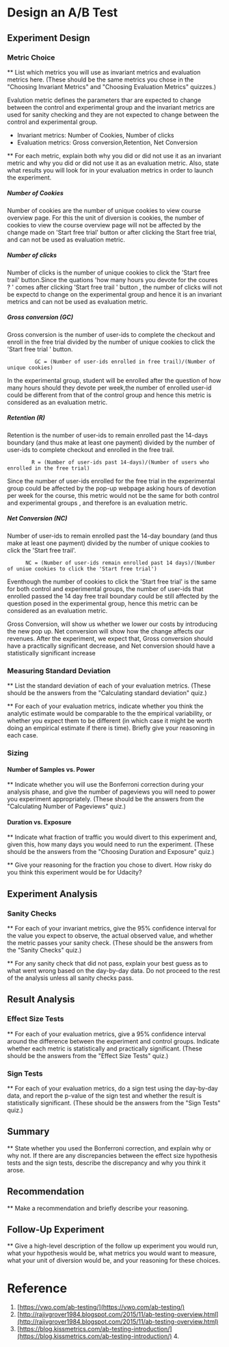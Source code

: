 # Design an A/B Test

## Experiment Design

### Metric Choice
** List which metrics you will use as invariant metrics and evaluation metrics here. (These should be the same metrics you chose in the "Choosing Invariant Metrics" and "Choosing Evaluation Metrics" quizzes.)

Evalution metric defines the parameters thar are expected to change between the control and experimental group and the invariant metrics are used for sanity checking and they are not expected to change between the control and experimental group. 

- Invariant metrics: Number of Cookies, Number of clicks
- Evaluation metrics: Gross conversion,Retention, Net Conversion

** For each metric, explain both why you did or did not use it as an invariant metric and why you did or did not use it as an evaluation metric. Also, state what results you will look for in your evaluation metrics in order to launch the experiment.

##### Number of Cookies

Number of cookies are the number of unique cookies to view course overview page. For this the unit of diversion is cookies, the number of cookies to view the course overview page will not be affected by the change made on 'Start free trial' button or after clicking the Start free trial, and can not be used as evaluation metric.

##### Number of clicks

Number of clicks is the number of unique cookies to click the 'Start free trail' button.Since the quations 'how many hours you devote for the coures ? ' comes after clicking 'Start free trail ' button , the number of clicks will not be expectd to change on the experimental group and hence it is an invariant metrics and can not be used as evaluation metric.

##### Gross conversion (GC)

Gross conversion is the number of user-ids to complete the checkout and enroll in the free trial divided  by the number of  unique cookies to click the 'Start free trial ' button. 

             GC = (Number of user-ids enrolled in free trail)/(Number of unique cookies)

In the experimental group, student will be enrolled after the question of how many hours should they devote per week,the number of enrolled user-id could be different from that of the control group and hence this metric is considered as an evaluation metric.

##### Retention (R)

Retention is the number of user-ids to remain enrolled past the 14-days boundary (and thus make at least one payment) divided by the number of user-ids to complete checkout and enrolled in the free trail. 
            
            R = (Number of user-ids past 14-days)/(Number of users who enrolled in the free trial)

Since the number of user-ids enrolled for the free trial in the experimental group could be affected by the pop-up webpage asking hours of devotion per week for the course, this metric would not be the same for both control and experimental groups , and therefore is an evaluation metric.

##### Net Conversion (NC)

Number of user-ids to remain enrolled past the 14-day boundary (and thus make at least one payment) divided by the number of unique cookies to click  the 'Start free trail'. 

          NC = (Number of user-ids remain enrolled past 14 days)/(Number of uniue cookies to click the 'Start free trial')

Eventhough the number of cookies to click the 'Start free trial' is the same for both control and experimental groups, the number of user-ids that enrolled passed the 14 day free trail boundary could be still affected by the question posed in the experimental group, hence this metric can be considered as an evaluation metric.

Gross Conversion, will show us whether we lower our costs by introducing the new pop up. Net conversion will show how the change affects our revenues. After the experiment, we expect that, Gross conversion should have a practically significant decrease, and Net conversion should have a statistically significant increase

### Measuring Standard Deviation
** List the standard deviation of each of your evaluation metrics. (These should be the answers from the "Calculating standard deviation" quiz.)

** For each of your evaluation metrics, indicate whether you think the analytic estimate would be comparable to the the empirical variability, or whether you expect them to be different (in which case it might be worth doing an empirical estimate if there is time). Briefly give your reasoning in each case.

### Sizing
#### Number of Samples vs. Power
** Indicate whether you will use the Bonferroni correction during your analysis phase, and give the number of pageviews you will need to power you experiment appropriately. (These should be the answers from the "Calculating Number of Pageviews" quiz.)

#### Duration vs. Exposure
** Indicate what fraction of traffic you would divert to this experiment and, given this, how many days you would need to run the experiment. (These should be the answers from the "Choosing Duration and Exposure" quiz.)

** Give your reasoning for the fraction you chose to divert. How risky do you think this experiment would be for Udacity?

## Experiment Analysis
### Sanity Checks
** For each of your invariant metrics, give the 95% confidence interval for the value you expect to observe, the actual observed value, and whether the metric passes your sanity check. (These should be the answers from the "Sanity Checks" quiz.)

** For any sanity check that did not pass, explain your best guess as to what went wrong based on the day-by-day data. Do not proceed to the rest of the analysis unless all sanity checks pass.

## Result Analysis
### Effect Size Tests
** For each of your evaluation metrics, give a 95% confidence interval around the difference between the experiment and control groups. Indicate whether each metric is statistically and practically significant. (These should be the answers from the "Effect Size Tests" quiz.)

### Sign Tests
** For each of your evaluation metrics, do a sign test using the day-by-day data, and report the p-value of the sign test and whether the result is statistically significant. (These should be the answers from the "Sign Tests" quiz.)

## Summary
** State whether you used the Bonferroni correction, and explain why or why not. If there are any discrepancies between the effect size hypothesis tests and the sign tests, describe the discrepancy and why you think it arose.

## Recommendation
** Make a recommendation and briefly describe your reasoning.

## Follow-Up Experiment
** Give a high-level description of the follow up experiment you would run, what your hypothesis would be, what metrics you would want to measure, what your unit of diversion would be, and your reasoning for these choices.

# Reference
1. [https://vwo.com/ab-testing/](https://vwo.com/ab-testing/)
2. [http://rajivgrover1984.blogspot.com/2015/11/ab-testing-overview.html](http://rajivgrover1984.blogspot.com/2015/11/ab-testing-overview.html)
3. [https://blog.kissmetrics.com/ab-testing-introduction/](https://blog.kissmetrics.com/ab-testing-introduction/)
4.[]() 
